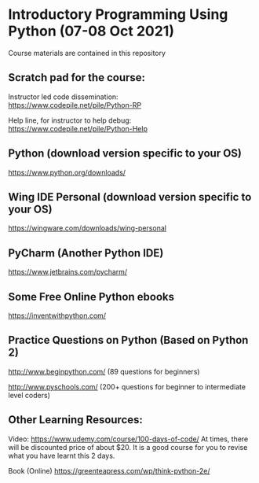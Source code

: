 # Introductory Programming Using Python (07-08 Oct 2021)

Course materials are contained in this repository

                  
## Scratch pad for the course:

Instructor led code dissemination: <br>
https://www.codepile.net/pile/Python-RP

Help line, for instructor to help debug: <br>
https://www.codepile.net/pile/Python-Help



## Python (download version specific to your OS) 
https://www.python.org/downloads/

## Wing IDE Personal (download version specific to your OS)
https://wingware.com/downloads/wing-personal

## PyCharm (Another Python IDE)
https://www.jetbrains.com/pycharm/

## Some Free Online Python ebooks 
https://inventwithpython.com/

## Practice Questions on Python (Based on Python 2)
http://www.beginpython.com/ (89 questions for beginners)

http://www.pyschools.com/ (200+ questions for beginner to intermediate level coders)

## Other Learning Resources:
Video: https://www.udemy.com/course/100-days-of-code/
At times, there will be discounted price of about $20. It is a good course for you to revise what you have learnt this 2 days.

Book (Online)
https://greenteapress.com/wp/think-python-2e/
